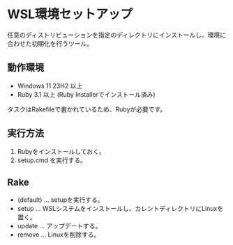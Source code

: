 # WSL環境セットアップ

任意のディストリビューションを指定のディレクトリにインストールし、環境に合わせた初期化を行うツール。

## 動作環境

- Windows 11 23H2 以上
- Ruby 3.1 以上 (Ruby Installerでインストール済み)

タスクはRakefileで書かれているため、Rubyが必要です。

## 実行方法

1. Rubyをインストールしておく。
2. setup.cmd を実行する。

## Rake

- (default) ... setupを実行する。
- setup ... WSLシステムをインストールし、カレントディレクトリにLinuxを置く。
- update ... アップデートする。
- remove ... Linuxを削除する。

